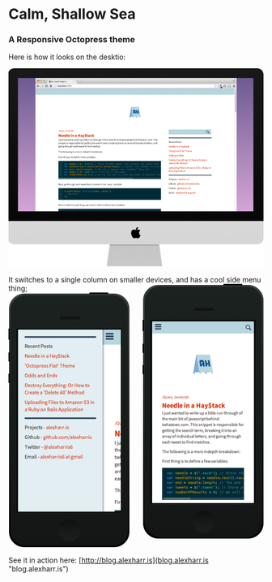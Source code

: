 Calm, Shallow Sea
================

### A Responsive Octopress theme

Here is how it looks on the desktio:

![Calm, Shallow Sea - Desktop](/calm-shallow-imac.png)

It switches to a single column on smaller devices, and has a cool side menu thing;
<span style="float: right;">
![Calm, Shallow Sea - Phone](/calm-shallow-iphone.png)
</span>
![Calm, Shallow Sea - Phone Menu](/calm-shallow-menu-iphone.png)

See it in action here: [http://blog.alexharr.is](blog.alexharr.is "blog.alexharr.is")
